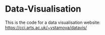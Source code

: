 # Data-Visualisation
This is the code for a data visualisation website: https://cci.arts.ac.uk/~vstamova/datavis/ 

